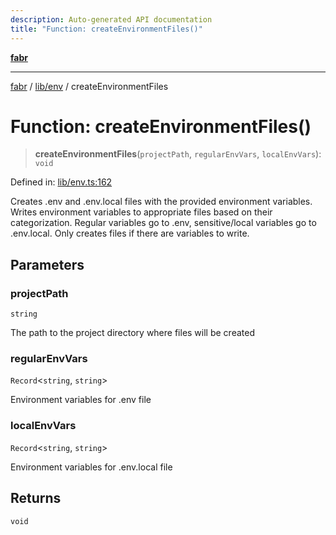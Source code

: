 ```yaml
---
description: Auto-generated API documentation
title: "Function: createEnvironmentFiles()"
---
```


[**fabr**](../../../README.md)

***

[fabr](../../../README.md) / [lib/env](../README.md) / createEnvironmentFiles

# Function: createEnvironmentFiles()

> **createEnvironmentFiles**(`projectPath`, `regularEnvVars`, `localEnvVars`): `void`

Defined in: [lib/env.ts:162](https://github.com/yashjawale/fabr/blob/main/src/lib/env.ts#L162)

Creates .env and .env.local files with the provided environment variables.
Writes environment variables to appropriate files based on their categorization.
Regular variables go to .env, sensitive/local variables go to .env.local.
Only creates files if there are variables to write.

## Parameters

### projectPath

`string`

The path to the project directory where files will be created

### regularEnvVars

`Record`\<`string`, `string`\>

Environment variables for .env file

### localEnvVars

`Record`\<`string`, `string`\>

Environment variables for .env.local file

## Returns

`void`
